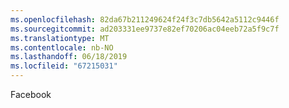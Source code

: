 ```yaml
---
ms.openlocfilehash: 82da67b211249624f24f3c7db5642a5112c9446f
ms.sourcegitcommit: ad203331ee9737e82ef70206ac04eeb72a5f9c7f
ms.translationtype: MT
ms.contentlocale: nb-NO
ms.lasthandoff: 06/18/2019
ms.locfileid: "67215031"
---
```

Facebook